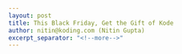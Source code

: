 ```yaml
---
layout: post
title: This Black Friday, Get the Gift of Kode
author: nitin@koding.com (Nitin Gupta)
excerpt_separator: "<!--more-->"
---
```


